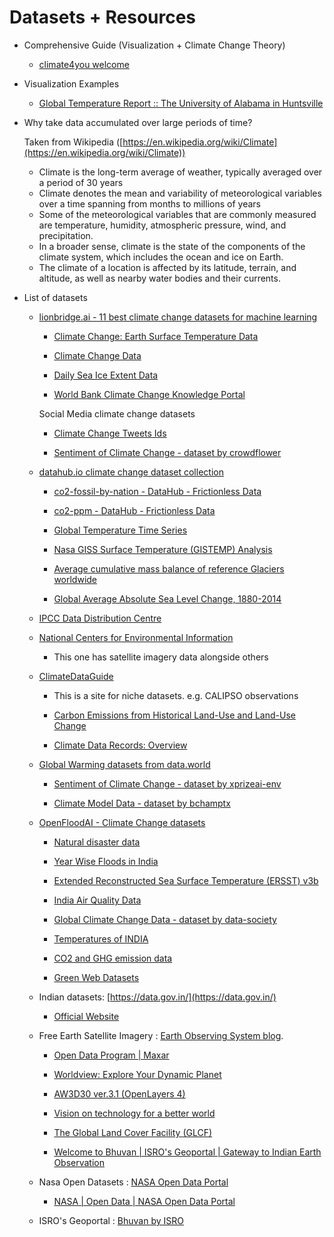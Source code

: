 # Datasets + Resources

- Comprehensive Guide (Visualization + Climate Change Theory)

    - [climate4you welcome](http://www.climate4you.com/)

- Visualization Examples

    - [Global Temperature Report :: The University of Alabama in Huntsville](https://www.nsstc.uah.edu/climate/)

- Why take data accumulated over large periods of time?

    Taken from Wikipedia ([https://en.wikipedia.org/wiki/Climate](https://en.wikipedia.org/wiki/Climate))

    - Climate is the long-term average of weather, typically averaged over a period of 30 years
    - Climate denotes the mean and variability of meteorological variables over a time spanning from months to millions of years
    - Some of the meteorological variables that are commonly measured are temperature, humidity, atmospheric pressure, wind, and precipitation.
    - In a broader sense, climate is the state of the components of the climate system, which includes the ocean and ice on Earth.
    - The climate of a location is affected by its latitude, terrain, and altitude, as well as nearby water bodies and their currents.
- List of datasets
    - [lionbridge.ai - 11 best climate change datasets for machine learning](https://lionbridge.ai/datasets/11-best-climate-change-datasets-for-machine-learning/)

        - [Climate Change: Earth Surface Temperature Data](https://www.kaggle.com/berkeleyearth/climate-change-earth-surface-temperature-data)

        - [Climate Change Data](https://datacatalog.worldbank.org/dataset/climate-change-data)

        - [Daily Sea Ice Extent Data](https://www.kaggle.com/nsidcorg/daily-sea-ice-extent-data)

        - [World Bank Climate Change Knowledge Portal](https://climateknowledgeportal.worldbank.org/download-data)

        Social Media climate change datasets

        - [Climate Change Tweets Ids](https://dataverse.harvard.edu/dataset.xhtml?persistentId=doi:10.7910/DVN/5QCCUU)

        - [Sentiment of Climate Change - dataset by crowdflower](https://data.world/crowdflower/sentiment-of-climate-change)

    - [datahub.io climate change dataset collection](https://datahub.io/collections/climate-change)

        - [co2-fossil-by-nation - DataHub - Frictionless Data](https://datahub.io/core/co2-fossil-by-nation/r/0.html)

        - [co2-ppm - DataHub - Frictionless Data](https://datahub.io/core/co2-ppm/r/0.html)

        - [Global Temperature Time Series](https://datahub.io/core/global-temp#data)

        - [Nasa GISS Surface Temperature (GISTEMP) Analysis](https://datahub.io/core/global-temp-anomalies#data)

        - [Average cumulative mass balance of reference Glaciers worldwide](https://datahub.io/core/glacier-mass-balance#data)

        - [Global Average Absolute Sea Level Change, 1880-2014](https://datahub.io/core/sea-level-rise#data)

    - [IPCC Data Distribution Centre](http://www.ipcc-data.org/)
    - [National Centers for Environmental Information](https://www.ncdc.noaa.gov/data-access)
        - This one has satellite imagery data alongside others

    - [ClimateDataGuide](https://climatedataguide.ucar.edu/climate-data)

        - This is a site for niche datasets. e.g.  CALIPSO observations

        - [Carbon Emissions from Historical Land-Use and Land-Use Change](https://climatedataguide.ucar.edu/climate-data/carbon-emissions-historical-land-use-and-land-use-change)

        - [Climate Data Records: Overview](https://climatedataguide.ucar.edu/climate-data/climate-data-records-overview)

    - [Global Warming datasets from data.world](https://data.world/datasets/global-warming)

        - [Sentiment of Climate Change - dataset by xprizeai-env](https://data.world/xprizeai-env/sentiment-of-climate-change)

        - [Climate Model Data - dataset by bchamptx](https://data.world/bchamptx/climate-model-data)

    - [OpenFloodAI - Climate Change datasets](https://github.com/OpenFloodAI/Climate-Change-Datasets)

        - [Natural disaster data](https://www.kaggle.com/dataenergy/natural-disaster-data)

        - [Year Wise Floods in India](https://data.gov.in/resources/year-wise-statement-showing-flood-damage-india-uttar-pradesh-madhya-pradesh-and-bihar-1953)

        - [Extended Reconstructed Sea Surface Temperature (ERSST) v3b](https://www.ncdc.noaa.gov/data-access/marineocean-data/extended-reconstructed-sea-surface-temperature-ersst-v3b)

        - [India Air Quality Data](https://www.kaggle.com/shrutibhargava94/india-air-quality-data)

        - [Global Climate Change Data - dataset by data-society](https://data.world/data-society/global-climate-change-data)

        - [Temperatures of INDIA](https://www.kaggle.com/venky73/temperatures-of-india)

        - [CO2 and GHG emission data](https://www.kaggle.com/srikantsahu/co2-and-ghg-emission-data)

        - [Green Web Datasets](https://www.thegreenwebfoundation.org/green-web-datasets/)

    - Indian datasets: [https://data.gov.in/](https://data.gov.in/)

        - [Official Website](https://data.gov.in/)

    - Free Earth Satellite Imagery : [Earth Observing System blog](https://eos.com/blog/free-satellite-imagery-sources/#:~:text=date%2C%20and%20time.-,Imagery.,NPP%2C%20MODIS%20Aqua%20and%20Terra).

        - [Open Data Program | Maxar](https://www.maxar.com/open-data)

        - [Worldview: Explore Your Dynamic Planet](https://worldview.earthdata.nasa.gov/)

        - [AW3D30 ver.3.1 (OpenLayers 4)](https://www.eorc.jaxa.jp/ALOS/aw3d30/l_map_v2003.htm)

        - [Vision on technology for a better world](https://vito.be/en)

        - [The Global Land Cover Facility (GLCF)](https://geog.umd.edu/feature/global-land-cover-facility-%28glcf%29)

        - [Welcome to Bhuvan | ISRO's Geoportal | Gateway to Indian Earth Observation](https://bhuvan.nrsc.gov.in/bhuvan_links.php)

    - Nasa Open Datasets :  [NASA Open Data Portal](https://nasa.github.io/data-nasa-gov-frontpage/)

        - [NASA | Open Data | NASA Open Data Portal](https://nasa.github.io/data-nasa-gov-frontpage/)

    - ISRO's Geoportal : [Bhuvan by ISRO](https://bhuvan.nrsc.gov.in/bhuvan_links.php)
